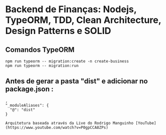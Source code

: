 # Backend de Finanças: Nodejs, TypeORM, TDD, Clean Architecture, Design Patterns e SOLID

## Comandos TypeORM

```
npm run typeorm -- migration:create -n create-business
npm run typeorm -- migration:run
```

## Antes de gerar a pasta "dist" e adicionar no package.json :

```
,
"_moduleAliases": {
  "@": "dist"
}
```

```
Arquitetura baseada através da Live do Rodrigo Manguinho [YouTube](https://www.youtube.com/watch?v=P0gpCCA8ZPs)
```
